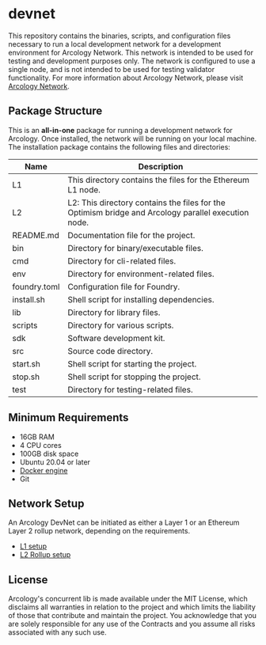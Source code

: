 # devnet

This repository contains the binaries, scripts, and configuration files necessary to run a local development network for a development environment for Arcology Network. This network is intended to be used for testing and development purposes only. The network is configured to use a single node, and is not intended to be used for testing validator functionality. For more information about Arcology Network, please visit [Arcology Network](https://doc.arcology.network/).

## Package Structure

This is an **all-in-one** package for running a development network for Arcology. Once installed, the network will be running on your local machine. The installation package contains the following files and directories:

| Name         | Description                                   |
|--------------|---------------------------------------------- |
| L1           | This directory contains the files for the Ethereum L1 node.  |
| L2           | L2: This directory contains the files for the Optimism bridge and Arcology parallel execution node. |
| README.md    | Documentation file for the project.           |
| bin          | Directory for binary/executable files.        |
| cmd          | Directory for cli-related files.          |
| env          | Directory for environment-related files.      |
| foundry.toml | Configuration file for Foundry.               |
| install.sh   | Shell script for installing dependencies.     |
| lib          | Directory for library files.                  |
| scripts      | Directory for various scripts.                |
| sdk          | Software development kit.                     |
| src          | Source code directory.                        |
| start.sh     | Shell script for starting the project.        |
| stop.sh      | Shell script for stopping the project.        |
| test         | Directory for testing-related files.          |


## Minimum Requirements

- 16GB RAM
- 4 CPU cores
- 100GB disk space
- Ubuntu 20.04 or later
- [Docker engine](https://docs.docker.com/engine/install/ubuntu/)
- Git

## Network Setup

An Arcology DevNet can be initiated as either a Layer 1 or an Ethereum Layer 2 rollup network, depending on the requirements. 

- [L1 setup](./docs/l1.md)
- [L2 Rollup setup](./docs/l2.md)

## License

Arcology's concurrent lib is made available under the MIT License, which disclaims all warranties in relation to the project and which limits the liability of those that contribute and maintain the project. You acknowledge that you are solely responsible for any use of the Contracts and you assume all risks associated with any such use.


